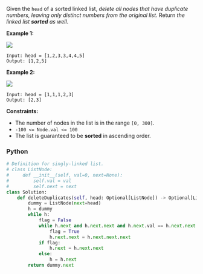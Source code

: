 
Given the  `head`  of a sorted linked list,  _delete all nodes that have duplicate numbers, leaving only distinct numbers from the original list_. Return  _the linked list  **sorted**  as well_.

**Example 1:**

![](https://assets.leetcode.com/uploads/2021/01/04/linkedlist1.jpg)
```
Input: head = [1,2,3,3,4,4,5]
Output: [1,2,5]
```

**Example 2:**

![](https://assets.leetcode.com/uploads/2021/01/04/linkedlist2.jpg)
```
Input: head = [1,1,1,2,3]
Output: [2,3]
```

**Constraints:**

-   The number of nodes in the list is in the range  `[0, 300]`.
-   `-100 <= Node.val <= 100`
-   The list is guaranteed to be  **sorted**  in ascending order.


### Python
```python
# Definition for singly-linked list.
# class ListNode:
#     def __init__(self, val=0, next=None):
#         self.val = val
#         self.next = next
class Solution:
    def deleteDuplicates(self, head: Optional[ListNode]) -> Optional[ListNode]:
        dummy = ListNode(next=head)
        h = dummy
        while h:
            flag = False
            while h.next and h.next.next and h.next.val == h.next.next.val:
                flag = True
                h.next.next = h.next.next.next
            if flag:
                h.next = h.next.next
            else:
                h = h.next
        return dummy.next
```